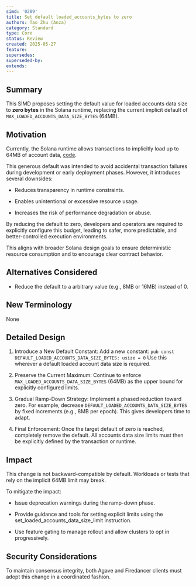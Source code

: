 ```yaml
---
simd: '0289'
title: Set default loaded_accounts_bytes to zero 
authors: Tao Zhu (Anza)
category: Standard
type: Core
status: Review
created: 2025-05-27
feature: 
supersedes: 
superseded-by:
extends:
---
```


## Summary

This SIMD proposes setting the default value for loaded accounts data size to
**zero bytes** in the Solana runtime, replacing the current implicit default of
`MAX_LOADED_ACCOUNTS_DATA_SIZE_BYTES` (64MB).

## Motivation

Currently, the Solana runtime allows transactions to implicitly load up to 64MB
of account data, [code](https://github.com/anza-xyz/agave/blob/e9389a091f679c9e4595e4286091d1092f58f5dc/program-runtime/src/execution_budget.rs#L27-L30).

This generous default was intended to avoid accidental transaction failures
during development or early deployment phases. However, it introduces several
downsides:

- Reduces transparency in runtime constraints.

- Enables unintentional or excessive resource usage.

- Increases the risk of performance degradation or abuse.

By reducing the default to zero, developers and operators are required to
explicitly configure this budget, leading to safer, more predictable, and
better-controlled execution environments.

This aligns with broader Solana design goals to ensure deterministic resource
consumption and to encourage clear contract behavior.

## Alternatives Considered

- Reduce the default to a arbitrary value (e.g., 8MB or 16MB) instead of 0.

## New Terminology

None

## Detailed Design

1. Introduce a New Default Constant:
   Add a new constant:
   `pub const DEFAULT_LOADED_ACCOUNTS_DATA_SIZE_BYTES: usize = 0`
   Use this wherever a default loaded account data size is required.

2. Preserve the Current Maximum:
   Continue to enforce `MAX_LOADED_ACCOUNTS_DATA_SIZE_BYTES` (64MB) as the upper
bound for explicitly configured limits.

3. Gradual Ramp-Down Strategy:
   Implement a phased reduction toward zero. For example, decrease
`DEFAULT_LOADED_ACCOUNTS_DATA_SIZE_BYTES` by fixed increments (e.g., 8MB per
epoch). This gives developers time to adapt.

4. Final Enforcement:
   Once the target default of zero is reached, completely remove the default.
All accounts data size limits must then be explicitly defined by the
transaction or runtime.

## Impact

This change is not backward-compatible by default. Workloads or tests that
rely on the implicit 64MB limit may break.

To mitigate the impact:

- Issue deprecation warnings during the ramp-down phase.

- Provide guidance and tools for setting explicit limits using the
set_loaded_accounts_data_size_limit instruction.

- Use feature gating to manage rollout and allow clusters to opt in progressively.


## Security Considerations

To maintain consensus integrity, both Agave and Firedancer clients must adopt
this change in a coordinated fashion.
